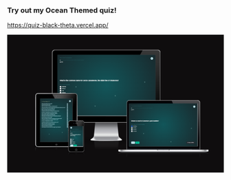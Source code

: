 ### Try out my Ocean Themed quiz! ###
https://quiz-black-theta.vercel.app/

![alt text](https://github.com/jooedvard/quiz/blob/master/pic1.PNG)

